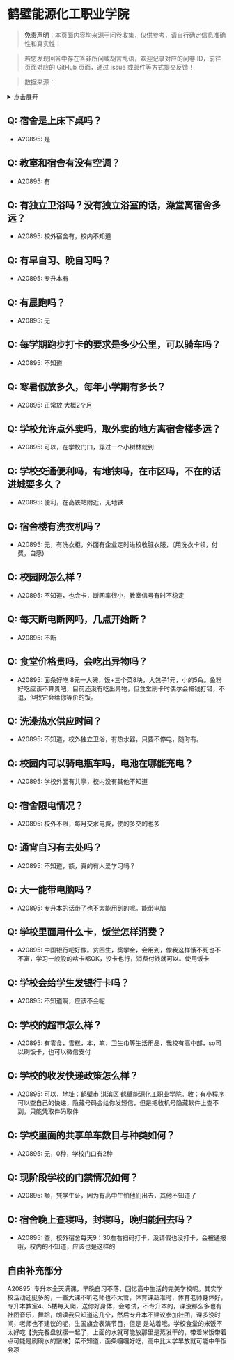 # 鹤壁能源化工职业学院

> [免责声明](https://colleges.chat/#_3)：本页面内容均来源于问卷收集，仅供参考，请自行确定信息准确性和真实性！

> 若您发现回答中存在答非所问或胡言乱语，欢迎记录对应的问卷 ID，前往页面对应的 GitHub 页面，通过 issue 或邮件等方式提交反馈！

> 数据来源：

<details><summary>点击展开</summary>
<ul>
<li>A20895: 匿名 (2023 年 09 月)</li>
</ul>
</details>

## Q: 宿舍是上床下桌吗？

- A20895: 是

## Q: 教室和宿舍有没有空调？

- A20895: 有

## Q: 有独立卫浴吗？没有独立浴室的话，澡堂离宿舍多远？

- A20895: 校外宿舍有，校内不知道

## Q: 有早自习、晚自习吗？

- A20895: 专升本有

## Q: 有晨跑吗？

- A20895: 无

## Q: 每学期跑步打卡的要求是多少公里，可以骑车吗？

- A20895: 不知道

## Q: 寒暑假放多久，每年小学期有多长？

- A20895: 正常放    大概2个月

## Q: 学校允许点外卖吗，取外卖的地方离宿舍楼多远？

- A20895: 可以，在学校门口，穿过一个小树林就到

## Q: 学校交通便利吗，有地铁吗，在市区吗，不在的话进城要多久？

- A20895: 便利，在高铁站附近，无地铁

## Q: 宿舍楼有洗衣机吗？

- A20895: 无，有洗衣柜，外面有企业定时进校收脏衣服，（用洗衣卡领，付费，自愿)

## Q: 校园网怎么样？

- A20895: 不知道，也会卡，断网率很小，教室信号有时不稳定

## Q: 每天断电断网吗，几点开始断？

- A20895: 不断

## Q: 食堂价格贵吗，会吃出异物吗？

- A20895: 面条好吃 8元一大碗，饭+三个菜8块，大包子1元，小的5角。鱼粉好吃应该不算贵吧，目前还没有吃出异物，但食堂刷卡时偶尔会把钱打错，不退，但找它会给你等价的饭。

## Q: 洗澡热水供应时间？

- A20895: 不知道，校外独立卫浴，有热水器，只要不停电，随时有。

## Q: 校园内可以骑电瓶车吗，电池在哪能充电？

- A20895: 学校外面有共享，校内没有其他不知道

## Q: 宿舍限电情况？

- A20895: 校外不限，每月交水电费，使的多交的也多

## Q: 通宵自习有去处吗？

- A20895: 不知道，额，真的有人爱学习吗？

## Q: 大一能带电脑吗？

- A20895: 专升本的话带了也不太能用到的呢。能带电脑

## Q: 学校里面用什么卡，饭堂怎样消费？

- A20895: 中国银行吧好像。贫困生，奖学金，会用到，像我这样饿不死也不不富，学习一般般的啥卡都OK，没卡也行，消费付钱就可以。使用饭卡

## Q: 学校会给学生发银行卡吗？

- A20895: 不知道啊，应该不会呢

## Q: 学校的超市怎么样？

- A20895: 有零食，雪糕，本，笔，卫生巾等生活用品，我校有高中部，so可以刷饭卡，也可以微信支付

## Q: 学校的收发快递政策怎么样？

- A20895: 可以，地址：鹤壁市 淇滨区 鹤壁能源化工职业学院。收：有小程序可以查自己的快递，隐藏号码会给你发短信，但是把收机号隐藏软件上查不到，只能凭取件码取件

## Q: 学校里面的共享单车数目与种类如何？

- A20895: 无，0种，学校门口有2种

## Q: 现阶段学校的门禁情况如何？

- A20895: 额，凭学生证，因为有高中生怕他们出去，其他不知道了

## Q: 宿舍晚上查寝吗，封寝吗，晚归能回去吗？

- A20895: 查，校外宿舍每天9：30左右扫码打卡，没请假也没打卡，会被通报哦，校内的不知道，应该也是这样的

## 自由补充部分

A20895: 专升本全天满课，早晚自习不落，回忆高中生活的完美学校呢。其实学校活动还挺多的，一些大课不听老师也不太管，体育课超准时，体育老师身体好，专升本教室4、5楼每天爬，送你好身体，会考试，不专升本的，课没那么多也有社团音乐，舞蹈，朗读我只知道这几个，然后专升本不建议参加社团，课多没时间，老师也不建议的呢，生国旗会表演节目，但是 是站着哦。学校食堂的米饭不太好吃【洗完餐盘就摞一起了，上面的水就可能放那里是蒸发干的，带着米饭带着点可能是刷碗水的馊味】菜不知道，面条嘎嘎好吃，高中比大学早放就可能中午饭会凉